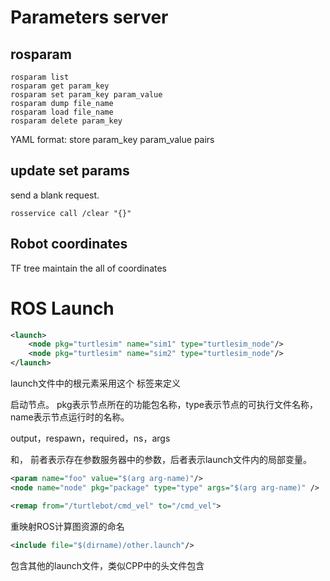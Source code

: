 # Parameters server

## rosparam

```
rosparam list
rosparam get param_key
rosparam set param_key param_value
rosparam dump file_name
rosparam load file_name
rosparam delete param_key
```

YAML format: store param_key param_value pairs

## update set params

send a blank request. 

```
rosservice call /clear "{}"
```



## Robot coordinates

TF tree maintain the all of coordinates









# ROS Launch

```xml
<launch>
    <node pkg="turtlesim" name="sim1" type="turtlesim_node"/>
    <node pkg="turtlesim" name="sim2" type="turtlesim_node"/>
</launch>
```

<launch>

launch文件中的根元素采用这个 标签来定义

<node>

启动节点。 pkg表示节点所在的功能包名称，type表示节点的可执行文件名称，name表示节点运行时的名称。

output，respawn，required，ns，args

<param> 和<arg>， 前者表示存在参数服务器中的参数，后者表示launch文件内的局部变量。

```xml
<param name="foo" value="$(arg arg-name)"/>
<node name="node" pkg="package" type="type" args="$(arg arg-name)" />
```





<reamp>

```xml
<remap from="/turtlebot/cmd_vel" to="/cmd_vel">
```

重映射ROS计算图资源的命名



<include>

```xml
<include file="$(dirname)/other.launch"/>
```

包含其他的launch文件，类似CPP中的头文件包含















































